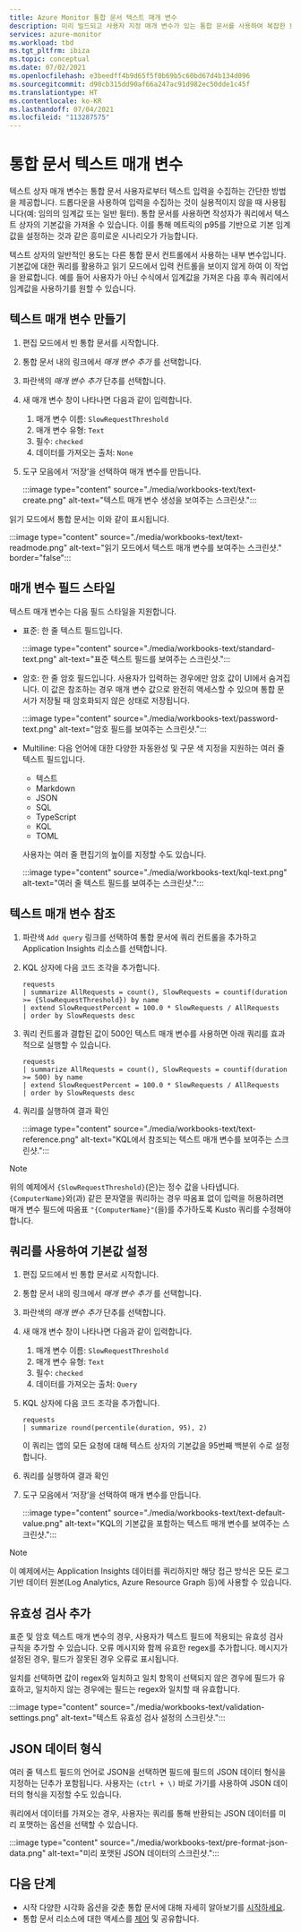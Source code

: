 ```yaml
---
title: Azure Monitor 통합 문서 텍스트 매개 변수
description: 미리 빌드되고 사용자 지정 매개 변수가 있는 통합 문서를 사용하여 복잡한 보고를 간소화합니다. 통합 문서 텍스트 매개 변수에 대해 자세히 알아봅니다.
services: azure-monitor
ms.workload: tbd
ms.tgt_pltfrm: ibiza
ms.topic: conceptual
ms.date: 07/02/2021
ms.openlocfilehash: e3beedff4b9d65f5f0b69b5c60bd67d4b134d096
ms.sourcegitcommit: d90cb315dd90af66a247ac91d982ec50dde1c45f
ms.translationtype: HT
ms.contentlocale: ko-KR
ms.lasthandoff: 07/04/2021
ms.locfileid: "113287575"
---
```

# <a name="workbook-text-parameters"></a>통합 문서 텍스트 매개 변수

텍스트 상자 매개 변수는 통합 문서 사용자로부터 텍스트 입력을 수집하는 간단한 방법을 제공합니다. 드롭다운을 사용하여 입력을 수집하는 것이 실용적이지 않을 때 사용됩니다(예: 임의의 임계값 또는 일반 필터). 통합 문서를 사용하면 작성자가 쿼리에서 텍스트 상자의 기본값을 가져올 수 있습니다. 이를 통해 메트릭의 p95를 기반으로 기본 임계값을 설정하는 것과 같은 흥미로운 시나리오가 가능합니다.

텍스트 상자의 일반적인 용도는 다른 통합 문서 컨트롤에서 사용하는 내부 변수입니다. 기본값에 대한 쿼리를 활용하고 읽기 모드에서 입력 컨트롤을 보이지 않게 하여 이 작업을 완료합니다. 예를 들어 사용자가 아닌 수식에서 임계값을 가져온 다음 후속 쿼리에서 임계값을 사용하기를 원할 수 있습니다.

## <a name="creating-a-text-parameter"></a>텍스트 매개 변수 만들기
1. 편집 모드에서 빈 통합 문서를 시작합니다.
2. 통합 문서 내의 링크에서 _매개 변수 추가_ 를 선택합니다.
3. 파란색의 _매개 변수 추가_ 단추를 선택합니다.
4. 새 매개 변수 창이 나타나면 다음과 같이 입력합니다.
    1. 매개 변수 이름: `SlowRequestThreshold`
    2. 매개 변수 유형: `Text`
    3. 필수: `checked`
    4. 데이터를 가져오는 출처: `None`
5. 도구 모음에서 ‘저장’을 선택하여 매개 변수를 만듭니다.

    :::image type="content" source="./media/workbooks-text/text-create.png" alt-text="텍스트 매개 변수 생성을 보여주는 스크린샷.":::

읽기 모드에서 통합 문서는 이와 같이 표시됩니다.

:::image type="content" source="./media/workbooks-text/text-readmode.png" alt-text="읽기 모드에서 텍스트 매개 변수를 보여주는 스크린샷." border="false":::

## <a name="parameter-field-style"></a>매개 변수 필드 스타일
텍스트 매개 변수는 다음 필드 스타일을 지원합니다.

- 표준: 한 줄 텍스트 필드입니다.

     :::image type="content" source="./media/workbooks-text/standard-text.png" alt-text="표준 텍스트 필드를 보여주는 스크린샷.":::

- 암호: 한 줄 암호 필드입니다. 사용자가 입력하는 경우에만 암호 값이 UI에서 숨겨집니다. 이 값은 참조하는 경우 매개 변수 값으로 완전히 액세스할 수 있으며 통합 문서가 저장될 때 암호화되지 않은 상태로 저장됩니다.

     :::image type="content" source="./media/workbooks-text/password-text.png" alt-text="암호 필드를 보여주는 스크린샷.":::

- Multiline: 다음 언어에 대한 다양한 자동완성 및 구문 색 지정을 지원하는 여러 줄 텍스트 필드입니다.
    - 텍스트
    - Markdown
    - JSON
    - SQL
    - TypeScript
    - KQL
    - TOML

    사용자는 여러 줄 편집기의 높이를 지정할 수도 있습니다.

     :::image type="content" source="./media/workbooks-text/kql-text.png" alt-text="여러 줄 텍스트 필드를 보여주는 스크린샷.":::

## <a name="referencing-a-text-parameter"></a>텍스트 매개 변수 참조
1. 파란색 `Add query` 링크를 선택하여 통합 문서에 쿼리 컨트롤을 추가하고 Application Insights 리소스를 선택합니다.
2. KQL 상자에 다음 코드 조각을 추가합니다.
    ```kusto
    requests
    | summarize AllRequests = count(), SlowRequests = countif(duration >= {SlowRequestThreshold}) by name
    | extend SlowRequestPercent = 100.0 * SlowRequests / AllRequests
    | order by SlowRequests desc
    ```
3. 쿼리 컨트롤과 결합된 값이 500인 텍스트 매개 변수를 사용하면 아래 쿼리를 효과적으로 실행할 수 있습니다.
    ```kusto
    requests
    | summarize AllRequests = count(), SlowRequests = countif(duration >= 500) by name
    | extend SlowRequestPercent = 100.0 * SlowRequests / AllRequests
    | order by SlowRequests desc
    ```
4. 쿼리를 실행하여 결과 확인

    :::image type="content" source="./media/workbooks-text/text-reference.png" alt-text="KQL에서 참조되는 텍스트 매개 변수를 보여주는 스크린샷.":::

> [!NOTE]
> 위의 예제에서 `{SlowRequestThreshold}`(은)는 정수 값을 나타냅니다. `{ComputerName}`와(과) 같은 문자열을 쿼리하는 경우 따옴표 없이 입력을 허용하려면 매개 변수 필드에 따옴표 `"{ComputerName}"`(을)를 추가하도록 Kusto 쿼리를 수정해야 합니다.

## <a name="setting-default-values-using-queries"></a>쿼리를 사용하여 기본값 설정
1. 편집 모드에서 빈 통합 문서로 시작합니다.
2. 통합 문서 내의 링크에서 _매개 변수 추가_ 를 선택합니다.
3. 파란색의 _매개 변수 추가_ 단추를 선택합니다.
4. 새 매개 변수 창이 나타나면 다음과 같이 입력합니다.
    1. 매개 변수 이름: `SlowRequestThreshold`
    2. 매개 변수 유형: `Text`
    3. 필수: `checked`
    4. 데이터를 가져오는 출처: `Query`
5. KQL 상자에 다음 코드 조각을 추가합니다.
    ```kusto
    requests
    | summarize round(percentile(duration, 95), 2)
    ```
    이 쿼리는 앱의 모든 요청에 대해 텍스트 상자의 기본값을 95번째 백분위 수로 설정합니다.
6. 쿼리를 실행하여 결과 확인
7. 도구 모음에서 ‘저장’을 선택하여 매개 변수를 만듭니다.

    :::image type="content" source="./media/workbooks-text/text-default-value.png" alt-text="KQL의 기본값을 포함하는 텍스트 매개 변수를 보여주는 스크린샷.":::

> [!NOTE]
> 이 예제에서는 Application Insights 데이터를 쿼리하지만 해당 접근 방식은 모든 로그 기반 데이터 원본(Log Analytics, Azure Resource Graph 등)에 사용할 수 있습니다.

## <a name="adding-validations"></a>유효성 검사 추가 

표준 및 암호 텍스트 매개 변수의 경우, 사용자가 텍스트 필드에 적용되는 유효성 검사 규칙을 추가할 수 있습니다. 오류 메시지와 함께 유효한 regex를 추가합니다. 메시지가 설정된 경우, 필드가 잘못된 경우 오류로 표시됩니다.

일치를 선택하면 값이 regex와 일치하고 일치 항목이 선택되지 않은 경우에 필드가 유효하고, 일치하지 않는 경우에는 필드는 regex와 일치할 때 유효합니다.

:::image type="content" source="./media/workbooks-text/validation-settings.png" alt-text="텍스트 유효성 검사 설정의 스크린샷.":::

## <a name="format-json-data"></a>JSON 데이터 형식 

여러 줄 텍스트 필드의 언어로 JSON을 선택하면 필드에 필드의 JSON 데이터 형식을 지정하는 단추가 포함됩니다. 사용자는 `(ctrl + \)` 바로 가기를 사용하여 JSON 데이터의 형식을 지정할 수도 있습니다.

쿼리에서 데이터를 가져오는 경우, 사용자는 쿼리를 통해 반환되는 JSON 데이터를 미리 포맷하는 옵션을 선택할 수 있습니다.

:::image type="content" source="./media/workbooks-text/pre-format-json-data.png" alt-text="미리 포맷된 JSON 데이터의 스크린샷.":::

## <a name="next-steps"></a>다음 단계

* 시작 다양한 시각화 옵션을 갖춘 통합 문서에 대해 자세히 알아보기를 [시작하세요](./workbooks-overview.md#visualizations).
* 통합 문서 리소스에 대한 액세스를 [제어](./workbooks-access-control.md) 및 공유합니다.